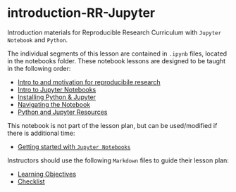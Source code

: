 # introduction-RR-Jupyter
Introduction materials for Reproducible Research Curriculum with `Jupyter Notebook` and `Python`.

The individual segments of this lesson are contained in `.ipynb` files, located in the notebooks folder. These notebook lessons are designed to be taught in the following order:
- [Intro to and motivation for reproducibile research](https://github.com/Reproducible-Science-Curriculum/introduction-RR-Jupyter/blob/master/notebooks/Intro-to-reproducible-research.ipynb)
- [Intro to Jupyter Notebooks](https://github.com/Reproducible-Science-Curriculum/introduction-RR-Jupyter/blob/master/notebooks/Jupyter_Intro_Background.ipynb)
- [Installing Python & Jupyter](https://github.com/Reproducible-Science-Curriculum/introduction-RR-Jupyter/blob/master/notebooks/Installation.ipynb)
- [Navigating the Notebook](https://github.com/Reproducible-Science-Curriculum/introduction-RR-Jupyter/blob/master/notebooks/Navigating%20the%20notebook%20-%20instructor%20script.ipynb)
- [Python and Jupyter Resources](https://github.com/Reproducible-Science-Curriculumintroduction-RR-Jupyter/blob/master/Resources.ipynb)

This notebook is not part of the lesson plan, but can be used/modified if there is additional time:
- [Getting started with `Jupyter Notebooks`](https://github.com/Reproducible-Science-Curriculum/introduction-RR-Jupyter/blob/master/getting_started_with_jupyter_notebooks.ipynb)

Instructors should use the following `Markdown` files to guide their lesson plan:
- [Learning Objectives](https://github.com/Reproducible-Science-Curriculum/introduction-RR-Jupyter/blob/master/learningObjectives.md)
- [Checklist](https://github.com/Reproducible-Science-Curriculum/introduction-RR-Jupyter/blob/master/Intro-checklist.md)

